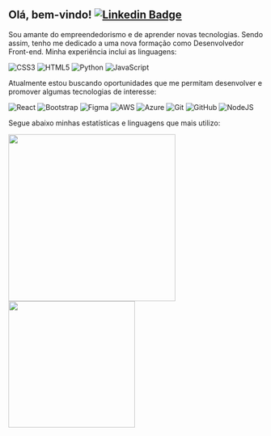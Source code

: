 ## Olá, bem-vindo!    [![Linkedin Badge](https://img.shields.io/badge/-LinkedIn-blue?style=flat-square&logo=Linkedin&logoColor=white&link=https://www.linkedin.com/in/maiconhenriquefa/)](https://www.linkedin.com/in/maiconhenriquefa/)

Sou amante do empreendedorismo e de aprender novas tecnologias. Sendo assim, tenho me dedicado a uma nova formação como Desenvolvedor Front-end. Minha experiência inclui as linguagens:

![CSS3](https://img.shields.io/badge/css3-%231572B6.svg?style=for-the-badge&logo=css3&logoColor=white)
![HTML5](https://img.shields.io/badge/html5-%23E34F26.svg?style=for-the-badge&logo=html5&logoColor=white)
![Python](https://img.shields.io/badge/python-3670A0?style=for-the-badge&logo=python&logoColor=ffdd54)
![JavaScript](https://img.shields.io/badge/javascript-%23323330.svg?style=for-the-badge&logo=javascript&logoColor=%23F7DF1E)


Atualmente estou buscando oportunidades que me permitam desenvolver e promover algumas tecnologias de interesse:

![React](https://img.shields.io/badge/react-%2320232a.svg?style=for-the-badge&logo=react&logoColor=%2361DAFB)
![Bootstrap](https://img.shields.io/badge/bootstrap-%23563D7C.svg?style=for-the-badge&logo=bootstrap&logoColor=white)
![Figma](https://img.shields.io/badge/figma-%23F24E1E.svg?style=for-the-badge&logo=figma&logoColor=white)
![AWS](https://img.shields.io/badge/AWS-%23FF9900.svg?style=for-the-badge&logo=amazon-aws&logoColor=white)
![Azure](https://img.shields.io/badge/azure-%230072C6.svg?style=for-the-badge&logo=azure-devops&logoColor=white)
![Git](https://img.shields.io/badge/git-%23F05033.svg?style=for-the-badge&logo=git&logoColor=white)
![GitHub](https://img.shields.io/badge/github-%23121011.svg?style=for-the-badge&logo=github&logoColor=white)
![NodeJS](https://img.shields.io/badge/node.js-6DA55F?style=for-the-badge&logo=node.js&logoColor=white)


Segue abaixo minhas estatísticas e linguagens que mais utilizo:


<a href="https://github.com/maiconhenriquefa/convoychat">
  <img align="center" width="330px" src="https://github-readme-stats.vercel.app/api?username=maiconhenriquefa&hide=contribs,prs&show_icons=true&theme=dracula&locale=pt-br&disable_animations=true&custom_title=Estatísticas do GitHub" />
</a>

<a href="https://github.com/maiconhenriquefa/github-readme-stats">
  <img align="center" width="250px" src="https://github-readme-stats.vercel.app/api/top-langs/?username=maiconhenriquefa&layout=compact&langs_count=6&theme=dracula&custom_title=Linguagens mais utilizadas" />
</a>
